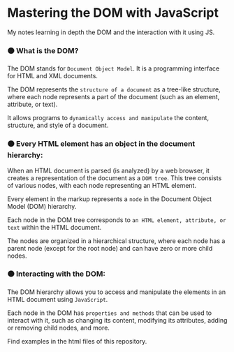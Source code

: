 # Mastering the DOM with JavaScript

My notes learning in depth the DOM and the interaction with it using JS.

### 🟠 What is the DOM?

The DOM stands for `Document Object Model`. It is a programming interface for HTML and XML documents.

The DOM represents the `structure of a document` as a tree-like structure, where each node represents a part of the document (such as an element, attribute, or text).

It allows programs to `dynamically access and manipulate` the content, structure, and style of a document.

### 🟠 Every HTML element has an object in the document hierarchy:

When an HTML document is parsed (is analyzed) by a web browser, it creates a representation of the document as a `DOM tree`. This tree consists of various nodes, with each node representing an HTML element.

Every element in the markup represents a `node` in the Document Object Model (DOM) hierarchy.

Each node in the DOM tree corresponds to `an HTML element, attribute, or text` within the HTML document.

The nodes are organized in a hierarchical structure, where each node has a parent node (except for the root node) and can have zero or more child nodes.

### 🟠 Interacting with the DOM:

The DOM hierarchy allows you to access and manipulate the elements in an HTML document using `JavaScript`.

Each node in the DOM has `properties and methods` that can be used to interact with it, such as changing its content, modifying its attributes, adding or removing child nodes, and more.

Find examples in the html files of this repository.
